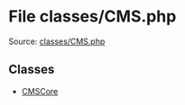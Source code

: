 File classes/CMS.php
=========

Source: [classes/CMS.php](https://github.com/PrestaShop/PrestaShop/blob/1.5.0.13/classes/CMS.php)


Classes
-------

* [CMSCore](class.CMSCore.md)

